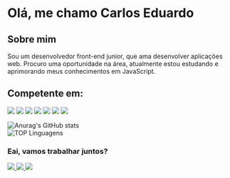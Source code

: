 <h1> Olá, me chamo Carlos Eduardo</h1>
<h2> Sobre mim</h2>
<p>Sou um desenvolvedor front-end junior, que ama desenvolver aplicações web. Procuro uma oportunidade na área, atualmente estou estudando e aprimorando meus conhecimentos em JavaScript.</p>
<h2>Competente em:</h2>
<p>
  <img src="https://img.shields.io/badge/HTML5-E34F26?style=for-the-badge&logo=html5&logoColor=white" />
  <img src="https://img.shields.io/badge/CSS3-1572B6?style=for-the-badge&logo=css3&logoColor=white" />
  <img src="https://img.shields.io/badge/JavaScript-F7DF1E?style=for-the-badge&logo=javascript&logoColor=black" />
  <img src="https://img.shields.io/badge/Git-E34F26?style=for-the-badge&logo=git&logoColor=white"/>
  <img src="https://img.shields.io/badge/Sass-CC6699?style=for-the-badge&logo=sass&logoColor=white"/>
  	<img src="https://img.shields.io/badge/typescript-%23007ACC.svg?style=for-the-badge&logo=typescript&logoColor=white"/>
    <img src="https://img.shields.io/badge/react-%2320232a.svg?style=for-the-badge&logo=react&logoColor=%2361DAFB"/>
</p>

![Anurag's GitHub stats](https://github-readme-stats.vercel.app/api?username=carlosEduardDev&show_icons=true&theme=synthwave)
<br>
![TOP Linguagens](https://github-readme-stats.vercel.app/api/top-langs/?username=carlosEduardDev&layout=compact&theme=dracula)
<h3> Eai, vamos trabalhar juntos? </h3>

<p> 
  <a href="https://github.com/carlosEduardDev">
    <img src="https://img.shields.io/badge/GitHub-100000?style=for-the-badge&logo=github&logoColor=white" />
  </a> 
  <a href="https://api.whatsapp.com/send?phone=5511974265092/">
    <img src="https://img.shields.io/badge/WhatsApp-25D366?style=for-the-badge&logo=whatsapp&logoColor=white" />
  </a>  
  <a href="https://www.linkedin.com/in/carlos-eduardo-4a967b258/">
    <img src="https://img.shields.io/badge/LinkedIn-0077B5?style=for-the-badge&logo=linkedin&logoColor=white" />
  </a>  
</p>
